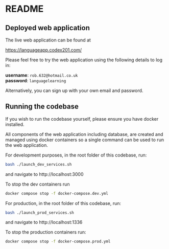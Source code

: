 # README

## Deployed web application
The live web application can be found at

https://languageapp.codex201.com/

Please feel free to try the web application using the following details to log in:

**username**: `rob.632@hotmail.co.uk`<br>**password**: `languagelearning`

Alternatively, you can sign up with your own email and password.


## Running the codebase
If you wish to run the codebase yourself, please ensure you have docker installed.

All components of the web application including database, are created and managed using docker containers so a single command can be used to run the web application.

For development purposes, in the root folder of this codebase, run:

```bash
bash ./launch_dev_services.sh
```

and navigate to http://localhost:3000

To stop the dev containers run

```bash
docker compose stop -f docker-compose.dev.yml
```


For production, in the root folder of this codebase, run:

```bash
bash ./launch_prod_services.sh
```
and navigate to http://localhost:1336

To stop the production containers run:

```bash
docker compose stop -f docker-compose.prod.yml
```